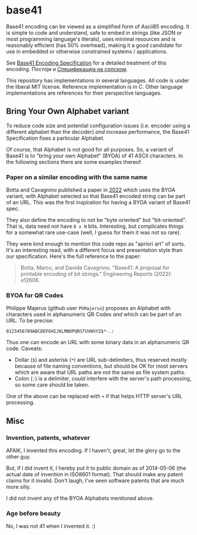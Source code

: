 # base41

Base41 encoding can be viewed as a simplified form of Ascii85
encoding. It is simple to code and understand, safe to embed in
strings (like JSON or most programming language's literals), uses
minimal resources and is reasonably efficient (has 50% overhead),
making it a good candidate for use in embedded or otherwise
constrained systems / applications.

See [Base41 Encoding Specification](base41.md) for a detailed
treatment of this encoding. Постоји и [Спецификација на српском](base41.sr.md).

This repository has implementations in several languages. All code is
under the liberal MIT license. Reference implementation is in C. Other
language implementations are references for their perspective languages.

## Bring Your Own Alphabet variant

To reduce code size and potential configuration issues (i.e. encoder
using a different alphabet than the decoder) _and_ increase
performance, the Base41 Specification fixes a particular Alphabet.

Of course, that Alphabet is not good for all purposes. So, a variant
of Base41 is to "bring your own Alphabet" (BYOA) of 41 ASCII
characters. In the following sections there are some examples thereof.

### Paper on a similar encoding with the same name

Botta and Cavagnino published a paper in
[2022](https://doi.org/10.1002/eng2.12606) which uses the BYOA
variant, with Alphabet selected so that Base41 encoded string can be
part of an URL. This was the first inspiration for having a BYOA
variant of Base41 spec.

They also define the encoding to not be "byte oriented" but
"bit-oriented".  That is, data need not have `8 x N`
bits. Interesting, but complicates things for a somewhat rare use-case
(well, I guess for them it was not so rare).

They were kind enough to mention this code repo as "apriori art" of sorts.
It's an interesting read, with a different focus and presentation style
than our specification. Here's the full reference to the paper:

> Botta, Marco, and Davide Cavagnino. "Base41: A proposal for printable encoding of bit strings."
> Engineering Reports (2022): e12606.

### BYOA for QR Codes

Philippe Majerus (github user `PhMajerus`) proposes an Alphabet with
characters used in alphanumeric QR Codes _and_ which can be part of an
URL. To be precise:

    0123456789ABCDEFGHIJKLMNOPQRSTUVWXYZ$*-.:

Thus one can encode an URL with some binary data in an alphanumeric QR
code. Caveats:

* Dollar (`$`) and asterisk (`*`) are URL sub-delimiters, thus
  reserved mostly because of file naming conventions, but should be OK
  for most servers which are aware that URL paths are not the same as
  file system paths.
* Colon (`:`) is a delimiter, _could_ interfere with the server's path
  processing, so some care should be taken.

One of the above can be replaced with `+` if that helps HTTP server's
URL processing.


## Misc

### Invention, patents, whatever

AFAIK, I invented this encoding. If I haven't, great, let the glory
go to the other guy.

But, if I did invent it, I hereby put it to public domain as of
2014-05-06 (the actual date of invention in ISO8601 format). That
should make any patent claims for it invalid.  Don't laugh, I've seen
software patents that are much more silly.

I did not invent any of the BYOA Alphabets mentioned above.


### Age before beauty

No, I was not 41 when I invented it. :)

